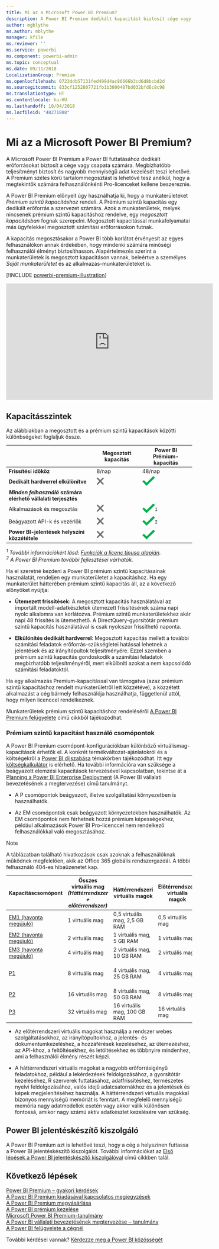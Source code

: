 ```yaml
---
title: Mi az a Microsoft Power BI Premium?
description: A Power BI Premium dedikált kapacitást biztosít cége vagy csapata számára, így felhasználónkénti licencek vásárlása nélkül is megbízható teljesítményre számíthat nagyobb mennyiségű adat estén is.
author: mgblythe
ms.author: mblythe
manager: kfile
ms.reviewer: ''
ms.service: powerbi
ms.component: powerbi-admin
ms.topic: conceptual
ms.date: 09/11/2018
LocalizationGroup: Premium
ms.openlocfilehash: 0723ddb57131fed499d4ac86666b3cd6d8bcbd2d
ms.sourcegitcommit: 833cf1252807721fb1b3000487bd032bfd6c8c98
ms.translationtype: HT
ms.contentlocale: hu-HU
ms.lasthandoff: 10/04/2018
ms.locfileid: "48271808"
---
```

# <a name="what-is-microsoft-power-bi-premium"></a>Mi az a Microsoft Power BI Premium?

A Microsoft Power BI Premium a Power BI futtatásához dedikált erőforrásokat biztosít a cége vagy csapata számára. Megbízhatóbb teljesítményt biztosít és nagyobb mennyiségű adat kezelését teszi lehetővé. A Premium széles körű tartalommegosztást is lehetővé tesz anélkül, hogy a megtekintők számára felhasználónkénti Pro-licenceket kellene beszereznie.

A Power BI Premium előnyeit úgy használhatja ki, hogy a munkaterületeket *Prémium szintű kapacitáshoz* rendeli. A Prémium szintű kapacitás egy dedikált erőforrás a szervezet számára. Azok a munkaterületek, melyek nincsenek prémium szintű kapacitáshoz rendelve, egy *megosztott kapacitásban* fognak szerepelni. Megosztott kapacitással munkafolyamatai más ügyfelekkel megosztott számítási erőforrásokon futnak. 

A kapacitás megosztásakor a Power BI több korlátot érvényesít az egyes felhasználókon annak érdekében, hogy mindenki számára minőségi felhasználói élményt biztosíthasson. Alapértelmezés szerint a munkaterületek is megosztott kapacitáson vannak, beleértve a személyes *Saját munkaterületet* és az alkalmazás-munkaterületeket is.

[!INCLUDE [powerbi-premium-illustration](./includes/powerbi-premium-illustration.md)]

<iframe width="560" height="315" src="https://www.youtube.com/embed/lNQDkN0GXzU?rel=0&amp;showinfo=0" frameborder="0" allowfullscreen></iframe>

## <a name="capacity-tiers"></a>Kapacitásszintek

Az alábbiakban a megosztott és a prémium szintű kapacitások közötti különbségeket foglaljuk össze.

|  | Megosztott kapacitás | Power BI Prémium-kapacitás |
| --- | --- | --- |
| **Frissítési időköz** |8/nap |48/nap |
| **Dedikált hardverrel elkülönítve** |![](media/service-premium/not-available.png "Nem érhető el") |![](media/service-premium/available.png "Elérhető") |
| ***Minden felhasználó*** **számára elérhető vállalati terjesztés** | | |
| Alkalmazások és megosztás |![](media/service-premium/not-available.png "Nem érhető el") |![](media/service-premium/available.png "Elérhető")<sup>1</sup> |
| Beágyazott API-k és vezérlők |![](media/service-premium/not-available.png "Nem érhető el") |![](media/service-premium/available.png "Elérhető")<sup>2</sup> |
| **Power BI-jelentések helyszíni közzététele** |![](media/service-premium/not-available.png "Nem érhető el") |![](media/service-premium/available.png "Elérhető") |

*<sup>1</sup> További információkért lásd: [Funkciók a licenc típusa alapján](service-features-license-type.md).*  
*<sup>2</sup> A Power BI Premium további fejlesztései várhatók.*

Ha el szeretné kezdeni a Power BI prémium szintű kapacitásainak használatát, rendeljen egy munkaterületet a kapacitáshoz. Ha egy munkaterület hátterében prémium szintű kapacitás áll, az a következő előnyöket nyújtja:

* **Ütemezett frissítések**: A megosztott kapacitás használatával az importált modell-adatkészletek ütemezett frissítésének száma napi nyolc alkalomra van korlátozva. Prémium szintű munkaterületekhez akár napi 48 frissítés is ütemezhető. A DirectQuery-gyorsítótár prémium szintű kapacitás használatával is csak nyolcszor frissíthető naponta.

* **Elkülönítés dedikált hardverrel**: Megosztott kapacitás mellett a további számítási feladatok erőforrás-szükségletei hatással lehetnek a jelentések és az irányítópultok teljesítményére. Ezzel szemben a prémium szintű kapacitás gondoskodik a számítási feladatok megbízhatóbb teljesítményéről, mert elkülöníti azokat a nem kapcsolódó számítási feladatoktól.

Ha egy alkalmazás Premium-kapacitással van támogatva (azaz prémium szintű kapacitáshoz rendelt munkaterületről lett közzétéve), a közzétett alkalmazást a cég bármely felhasználója használhatja, függetlenül attól, hogy milyen licenccel rendelkeznek.

Munkaterületek prémium szintű kapacitáshoz rendeléséről [A Power BI Premium felügyelete](service-admin-premium-manage.md) című cikkből tájékozódhat.

<a name="premiumskus"/>

### <a name="premium-capacity-nodes"></a>Prémium szintű kapacitást használó csomópontok

A Power BI Premium csomópont-konfigurációkban különböző virtuálismag-kapacitások érhetők el. A konkrét termékváltozat-ajánlatokról és a költségekről a [Power BI díjszabása](https://powerbi.microsoft.com/pricing/) témakörben tájékozódhat. Itt egy [költségkalkulátor](https://powerbi.microsoft.com/calculator/) is elérhető. Ha további információra van szüksége a beágyazott elemzési kapacitások tervezésével kapcsolatban, tekintse át a [Planning a Power BI Enterprise Deployment](https://aka.ms/pbienterprisedeploy) (A Power BI vállalati bevezetésének a megtervezése) című tanulmányt.

* A P csomópontok beágyazott, illetve szolgáltatási környezetben is használhatók.

* Az EM csomópontok csak beágyazott környezetekben használhatók. Az EM csomópontok nem férhetnek hozzá prémium képességekhez, például alkalmazások Power BI Pro-licenccel nem rendelkező felhasználókkal való megosztásához.

>[!NOTE]
>A táblázatban található hivatkozások csak azoknak a felhasználóknak működnek megfelelően, akik az Office 365 globális rendszergazdái. A többi felhasználó 404-es hibaüzenetet kap.

| Kapacitáscsomópont | Összes virtuális mag<br/>*(Háttérrendszer + előtérrendszer)* | Háttérrendszeri virtuális magok | Előtérrendszeri virtuális magok | DirectQuery-/élő kapcsolat korlátai | Maximális oldalmegjelenítések óránként csúcsidőszakban | Elérhetőség |
| --- | --- | --- | --- | --- | --- | --- |
| [EM1 (havonta megújuló)](https://portal.office.com/SubscriptionDetails?OfferId=4004702D-749C-4F74-BF47-3048F1833780&adminportal=1) |1 virtuális mag |0,5 virtuális mag, 2,5 GB RAM |0,5 virtuális mag |Másodpercenként 3,75 |150-300 |Elérhető |
| [EM2 (havonta megújuló)](https://portal.office.com/SubscriptionDetails?OfferId=4004702D-749C-4F74-BF47-3048F1833780&adminportal=1) |2 virtuális mag |1 virtuális mag, 5 GB RAM |1 virtuális mag |Másodpercenként 7.5 |301-600 |Elérhető |
| [EM3 (havonta megújuló)](https://portal.office.com/SubscriptionDetails?OfferId=4004702D-749C-4F74-BF47-3048F1833780&adminportal=1) |4 virtuális mag |2 virtuális mag, 10 GB RAM |2 virtuális mag | |601-1200 |Elérhető |
| [P1](https://portal.office.com/SubscriptionDetails?OfferId=b3ec5615-cc11-48de-967d-8d79f7cb0af1&adminportal=1) |8 virtuális mag |4 virtuális mag, 25 GB RAM |4 virtuális mag |Másodpercenként 30 |1201-2400 |Elérhető ([havonta megújulóként](https://portal.office.com/SubscriptionDetails?OfferId=E4C8EDD3-74A1-4D42-A738-C647972FBE81&adminportal=1) is elérhető) |
| [P2](https://portal.office.com/SubscriptionDetails?OfferId=062F2AA7-B4BC-4B0E-980F-2072102D8605&adminportal=1) |16 virtuális mag |8 virtuális mag, 50 GB RAM |8 virtuális mag |Másodpercenként 60 |2401-4800 |Elérhető |
| [P3](https://portal.office.com/SubscriptionDetails?OfferId=40c7d673-375c-42a1-84ca-f993a524fed0&adminportal=1) |32 virtuális mag |16 virtuális mag, 100 GB RAM |16 virtuális mag |Másodpercenként 120 |4801-9600 |Elérhető |

* Az előtérrendszeri virtuális magokat használja a rendszer webes szolgáltatásokhoz, az irányítópultokhoz, a jelentés- és dokumentumkezeléshez, a hozzáférések kezeléséhez, az ütemezéshez, az API-khoz, a feltöltésekhez, és letöltésekhez és többnyire mindenhez, ami a felhasználói élmény részét képzi.

* A háttérrendszeri virtuális magokat a nagyobb erőforrásigényű feladatokhoz, például a lekérdezések feldolgozásához, a gyorsítótár kezeléséhez, R szerverek futtatásához, adatfrissítéshez, természetes nyelvi feldolgozásához, valós idejű adatcsatornákhoz és a jelentések és képek megjelenítéséhez használja. A háttérrendszeri virtuális magokkal bizonyos mennyiségű memóriát is fenntart. A megfelelő mennyiségű memória nagy adatmodellek esetén vagy akkor válik különösen fontossá, amikor nagy számú aktív adatkészlet kezelésére van szükség.

## <a name="power-bi-report-server"></a>Power BI jelentéskészítő kiszolgáló
A Power BI Premium azt is lehetővé teszi, hogy a cég a helyszínen futtassa a Power BI jelentéskészítő kiszolgálót. További információkat az [Első lépések a Power BI jelentéskészítő kiszolgálóval](report-server/get-started.md) című cikkben talál.

## <a name="next-steps"></a>Következő lépések
[Power BI Premium – gyakori kérdések](service-premium-faq.md)  
[A Power BI Premium kiadásával kapcsolatos megjegyzések](service-premium-release-notes.md)  
[A Power BI Premium megvásárlása](service-admin-premium-purchase.md)  
[A Power BI prémium kezelése](service-admin-premium-manage.md)  
[Microsoft Power BI Premium-tanulmány](https://aka.ms/pbipremiumwhitepaper)  
[A Power BI vállalati bevezetésének megtervezése ‒ tanulmány](https://aka.ms/pbienterprisedeploy)  
[A Power BI felügyelete a cégnél](service-admin-administering-power-bi-in-your-organization.md)  

További kérdései vannak? [Kérdezze meg a Power BI közösségét](https://community.powerbi.com/)
